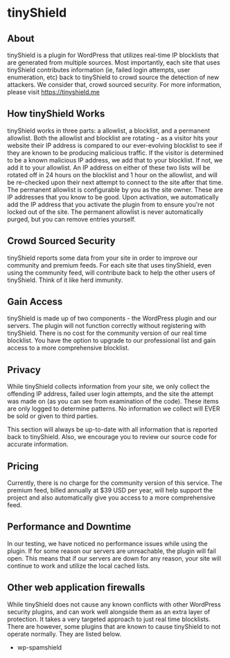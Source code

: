 # tinyShield
## About
tinyShield is a plugin for WordPress that utilizes real-time IP blocklists that are generated from multiple sources. Most importantly, each site that uses tinyShield contributes information (ie, failed login attempts, user enumeration, etc) back to tinyShield to crowd source the detection of new attackers. We consider that, crowd sourced security. For more information, please visit https://tinyshield.me

## How tinyShield Works
tinyShield works in three parts: a allowlist, a blocklist, and a permanent allowlist. Both the allowlist and blocklist are rotating - as a visitor hits your website their IP address is compared to our ever-evolving blocklist to see if they are known to be producing malicious traffic. If the visitor is determined to be a known malicious IP address, we add that to your blocklist. If not, we add it to your allowlist. An IP address on either of these two lists will be rotated off in 24 hours on the blocklist and 1 hour on the allowlist, and will be re-checked upon their next attempt to connect to the site after that time. The permanent allowlist is configurable by you as the site owner. These are IP addresses that you know to be good. Upon activation, we automatically add the IP address that you activate the plugin from to ensure you're not locked out of the site. The permanent allowlist is never automatically purged, but you can remove entries yourself.

## Crowd Sourced Security
tinyShield reports some data from your site in order to improve our community and premium feeds. For each site that uses tinyShield, even using the community feed, will contribute back to help the other users of tinyShield. Think of it like herd immunity.

## Gain Access
tinyShield is made up of two components - the WordPress plugin and our servers. The plugin will not function correctly without registering with tinyShield. There is no cost for the community version of our real time blocklist. You have the option to upgrade to our professional list and gain access to a more comprehensive blocklist.

## Privacy
While tinyShield collects information from your site, we only collect the offending IP address, failed user login attempts, and the site the attempt was made on (as you can see from examination of the code). These items are only logged to determine patterns. No information we collect will EVER be sold or given to third parties.

This section will always be up-to-date with all information that is reported back to tinyShield. Also, we encourage you to review our source code for accurate information.

## Pricing
Currently, there is no charge for the community version of this service. The premium feed, billed annually at $39 USD per year, will help support the project and also automatically give you access to a more comprehensive feed.

## Performance and Downtime
In our testing, we have noticed no performance issues while using the plugin. If for some reason our servers are unreachable, the plugin will fail open. This means that if our servers are down for any reason, your site will continue to work and utilize the local cached lists.

## Other web application firewalls
While tinyShield does not cause any known conflicts with other WordPress security plugins, and can work well alongside them as an extra layer of protection.  It takes a very targeted approach to just real time blocklists. There are however, some plugins that are known to cause tinyShield to not operate normally. They are listed below.

* wp-spamshield
